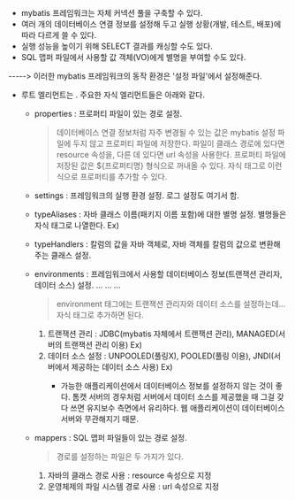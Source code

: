 * mybatis 프레임워크는 자체 커넥션 풀을 구축할 수 있다.
* 여러 개의 데이터베이스 연결 정보를 설정해 두고 실행 상황(개발, 테스트, 배포)에 따라 다르게 쓸 수 있다.
* 실행 성능을 높이기 위해 SELECT 결과를 캐싱할 수도 있다.
* SQL 맵퍼 파일에서 사용할 값 객체(VO)에게 별명을 부여할 수도 있다.

-----> 이러한 mybatis 프레임워크의 동작 환경은 '설정 파일'에서 설정해준다.

* 루트 엘리먼트는 <configuration>. 주요한 자식 엘리먼트들은 아래와 같다.
  - properties : 프로퍼티 파일이 있는 경로 설정.
    > 데이터베이스 연결 정보처럼 자주 변경될 수 있는 값은 mybatis 설정 파일에 두지 않고 프로퍼티 파일에 저장한다.
    > 파일이 클래스 경로에 있다면 resource 속성을, 다른 데 있다면 url 속성을 사용한다.
    > 프로퍼티 파일에 저장된 값은 ${프로퍼티명} 형식으로 꺼내올 수 있다.
    > 자식 태그로 <property name="username" value="soyoung"/> 이런 식으로 프로퍼티를 추가할 수 있다.

  - settings : 프레임워크의 실행 환경 설정. 로그 설정도 여기서 함.
      <settings>
        <setting name="logImpl" value="LOG4J"/>
      </settings>
      
  - typeAliases : 자바 클래스 이름(패키지 이름 포함)에 대한 별명 설정. 별명들은 자식 태그로 나열한다.
    Ex) <typeAlias type="vo.User" alias="user"/>

  - typeHandlers : 칼럼의 값을 자바 객체로, 자바 객체를 칼럼의 값으로 변환해 주는 클래스 설정.

  - environments : 프레임워크에서 사용할 데이터베이스 정보(트랜잭션 관리자, 데이터 소스) 설정.
      <environments default="development">
        <environment id="development"> ... </environment>
        <environment id="deployment"> ... </environment> ...

    > environment 태그에는 트랜잭션 관리자와 데이터 소스를 설정하는데... 자식 태그로 추가하면 된다.
      1. 트랜잭션 관리 : JDBC(mybatis 자체에서 트랜잭션 관리), MANAGED(서버의 트랜잭션 관리 이용)
         Ex) <transactionManager type="JDBC"/>
      2. 데이터 소스 설정 : UNPOOLED(풀링X), POOLED(풀링 이용), JNDI(서버에서 제공하는 데이터 소스 사용)
         Ex) <dataSource type="POOLED">
         + 가능한 애플리케이션에서 데이터베이스 정보를 설정하지 않는 것이 좋다.
           톰캣 서버의 경우처럼 서버에서 데이터 소스를 제공했을 때 그걸 갖다 쓰면 유지보수 측면에서 유리하다.
           웹 애플리케이션이 데이터베이스 서버와 무관해지기 때문.

  - mappers : SQL 맵퍼 파일들이 있는 경로 설정.
    > 경로를 설정하는 파일은 두 가지가 있다.
      1. 자바의 클래스 경로 사용 : resource 속성으로 지정
      2. 운영체제의 파일 시스템 경로 사용 : url 속성으로 지정
